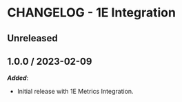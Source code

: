 # CHANGELOG - 1E Integration

## Unreleased

## 1.0.0 / 2023-02-09

***Added***:

* Initial release with 1E Metrics Integration.

